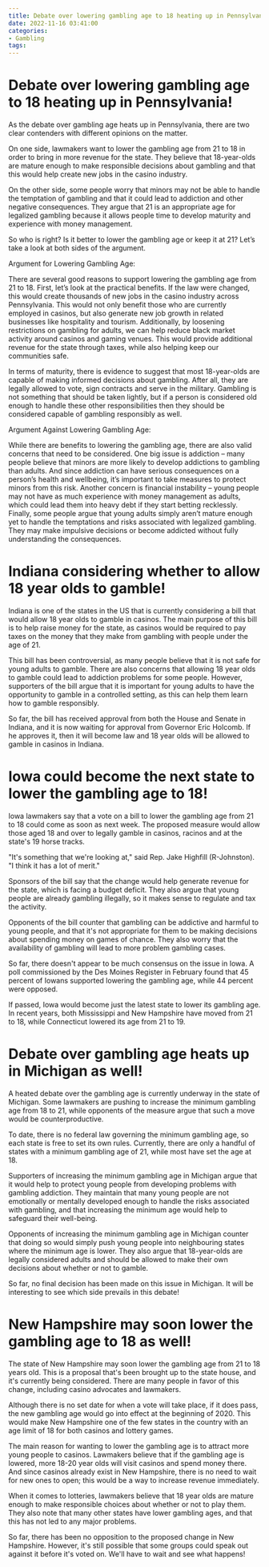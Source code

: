 ```yaml
---
title: Debate over lowering gambling age to 18 heating up in Pennsylvania!
date: 2022-11-16 03:41:00
categories:
- Gambling
tags:
---
```



#  Debate over lowering gambling age to 18 heating up in Pennsylvania!

As the debate over gambling age heats up in Pennsylvania, there are two clear contenders with different opinions on the matter.

On one side, lawmakers want to lower the gambling age from 21 to 18 in order to bring in more revenue for the state. They believe that 18-year-olds are mature enough to make responsible decisions about gambling and that this would help create new jobs in the casino industry.

On the other side, some people worry that minors may not be able to handle the temptation of gambling and that it could lead to addiction and other negative consequences. They argue that 21 is an appropriate age for legalized gambling because it allows people time to develop maturity and experience with money management.

So who is right? Is it better to lower the gambling age or keep it at 21? Let’s take a look at both sides of the argument.

Argument for Lowering Gambling Age:

There are several good reasons to support lowering the gambling age from 21 to 18. First, let’s look at the practical benefits. If the law were changed, this would create thousands of new jobs in the casino industry across Pennsylvania. This would not only benefit those who are currently employed in casinos, but also generate new job growth in related businesses like hospitality and tourism. Additionally, by loosening restrictions on gambling for adults, we can help reduce black market activity around casinos and gaming venues. This would provide additional revenue for the state through taxes, while also helping keep our communities safe.

In terms of maturity, there is evidence to suggest that most 18-year-olds are capable of making informed decisions about gambling. After all, they are legally allowed to vote, sign contracts and serve in the military. Gambling is not something that should be taken lightly, but if a person is considered old enough to handle these other responsibilities then they should be considered capable of gambling responsibly as well.

Argument Against Lowering Gambling Age:

While there are benefits to lowering the gambling age, there are also valid concerns that need to be considered. One big issue is addiction – many people believe that minors are more likely to develop addictions to gambling than adults. And since addiction can have serious consequences on a person’s health and wellbeing, it’s important to take measures to protect minors from this risk. Another concern is financial instability – young people may not have as much experience with money management as adults, which could lead them into heavy debt if they start betting recklessly. Finally, some people argue that young adults simply aren’t mature enough yet to handle the temptations and risks associated with legalized gambling. They may make impulsive decisions or become addicted without fully understanding the consequences.

#  Indiana considering whether to allow 18 year olds to gamble!

Indiana is one of the states in the US that is currently considering a bill that would allow 18 year olds to gamble in casinos. The main purpose of this bill is to help raise money for the state, as casinos would be required to pay taxes on the money that they make from gambling with people under the age of 21.

This bill has been controversial, as many people believe that it is not safe for young adults to gamble. There are also concerns that allowing 18 year olds to gamble could lead to addiction problems for some people. However, supporters of the bill argue that it is important for young adults to have the opportunity to gamble in a controlled setting, as this can help them learn how to gamble responsibly.

So far, the bill has received approval from both the House and Senate in Indiana, and it is now waiting for approval from Governor Eric Holcomb. If he approves it, then it will become law and 18 year olds will be allowed to gamble in casinos in Indiana.

#  Iowa could become the next state to lower the gambling age to 18!

Iowa lawmakers say that a vote on a bill to lower the gambling age from 21 to 18 could come as soon as next week. The proposed measure would allow those aged 18 and over to legally gamble in casinos, racinos and at the state's 19 horse tracks.

"It's something that we're looking at," said Rep. Jake Highfill (R-Johnston). "I think it has a lot of merit."

Sponsors of the bill say that the change would help generate revenue for the state, which is facing a budget deficit. They also argue that young people are already gambling illegally, so it makes sense to regulate and tax the activity.

Opponents of the bill counter that gambling can be addictive and harmful to young people, and that it's not appropriate for them to be making decisions about spending money on games of chance. They also worry that the availability of gambling will lead to more problem gambling cases.

So far, there doesn't appear to be much consensus on the issue in Iowa. A poll commissioned by the Des Moines Register in February found that 45 percent of Iowans supported lowering the gambling age, while 44 percent were opposed.

If passed, Iowa would become just the latest state to lower its gambling age. In recent years, both Mississippi and New Hampshire have moved from 21 to 18, while Connecticut lowered its age from 21 to 19.

#  Debate over gambling age heats up in Michigan as well!

A heated debate over the gambling age is currently underway in the state of Michigan. Some lawmakers are pushing to increase the minimum gambling age from 18 to 21, while opponents of the measure argue that such a move would be counterproductive.

To date, there is no federal law governing the minimum gambling age, so each state is free to set its own rules. Currently, there are only a handful of states with a minimum gambling age of 21, while most have set the age at 18.

Supporters of increasing the minimum gambling age in Michigan argue that it would help to protect young people from developing problems with gambling addiction. They maintain that many young people are not emotionally or mentally developed enough to handle the risks associated with gambling, and that increasing the minimum age would help to safeguard their well-being.

Opponents of increasing the minimum gambling age in Michigan counter that doing so would simply push young people into neighbouring states where the minimum age is lower. They also argue that 18-year-olds are legally considered adults and should be allowed to make their own decisions about whether or not to gamble.

So far, no final decision has been made on this issue in Michigan. It will be interesting to see which side prevails in this debate!

#  New Hampshire may soon lower the gambling age to 18 as well!

The state of New Hampshire may soon lower the gambling age from 21 to 18 years old. This is a proposal that's been brought up to the state house, and it's currently being considered. There are many people in favor of this change, including casino advocates and lawmakers.

Although there is no set date for when a vote will take place, if it does pass, the new gambling age would go into effect at the beginning of 2020. This would make New Hampshire one of the few states in the country with an age limit of 18 for both casinos and lottery games.

The main reason for wanting to lower the gambling age is to attract more young people to casinos. Lawmakers believe that if the gambling age is lowered, more 18-20 year olds will visit casinos and spend money there. And since casinos already exist in New Hampshire, there is no need to wait for new ones to open; this would be a way to increase revenue immediately.

When it comes to lotteries, lawmakers believe that 18 year olds are mature enough to make responsible choices about whether or not to play them. They also note that many other states have lower gambling ages, and that this has not led to any major problems.

So far, there has been no opposition to the proposed change in New Hampshire. However, it's still possible that some groups could speak out against it before it's voted on. We'll have to wait and see what happens!